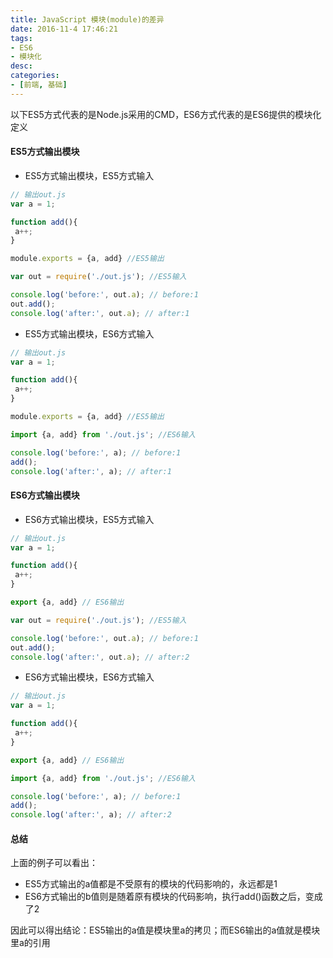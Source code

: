 ```yaml
---
title: JavaScript 模块(module)的差异
date: 2016-11-4 17:46:21
tags:
- ES6
- 模块化
desc:
categories:
- [前端, 基础]
---
```


以下ES5方式代表的是Node.js采用的CMD，ES6方式代表的是ES6提供的模块化定义

<!-- more -->

#### ES5方式输出模块

- ES5方式输出模块，ES5方式输入

```js
// 输出out.js
var a = 1;

function add(){
 a++;
}

module.exports = {a, add} //ES5输出
```

```js
var out = require('./out.js'); //ES5输入

console.log('before:', out.a); // before:1
out.add();
console.log('after:', out.a); // after:1
```

- ES5方式输出模块，ES6方式输入

```js
// 输出out.js
var a = 1;

function add(){
 a++;
}

module.exports = {a, add} //ES5输出
```

```js
import {a, add} from './out.js'; //ES6输入

console.log('before:', a); // before:1
add();
console.log('after:', a); // after:1
```

#### ES6方式输出模块

- ES6方式输出模块，ES5方式输入

```js
// 输出out.js
var a = 1;

function add(){
 a++;
}

export {a, add} // ES6输出
```

```js
var out = require('./out.js'); //ES5输入

console.log('before:', out.a); // before:1
out.add();
console.log('after:', out.a); // after:2
```

- ES6方式输出模块，ES6方式输入

```js
// 输出out.js
var a = 1;

function add(){
 a++;
}

export {a, add} // ES6输出
```

```js
import {a, add} from './out.js'; //ES6输入

console.log('before:', a); // before:1
add();
console.log('after:', a); // after:2
```

#### 总结

上面的例子可以看出：

- ES5方式输出的a值都是不受原有的模块的代码影响的，永远都是1
- ES6方式输出的b值则是随着原有模块的代码影响，执行add()函数之后，变成了2

因此可以得出结论：ES5输出的a值是模块里a的拷贝；而ES6输出的a值就是模块里a的引用